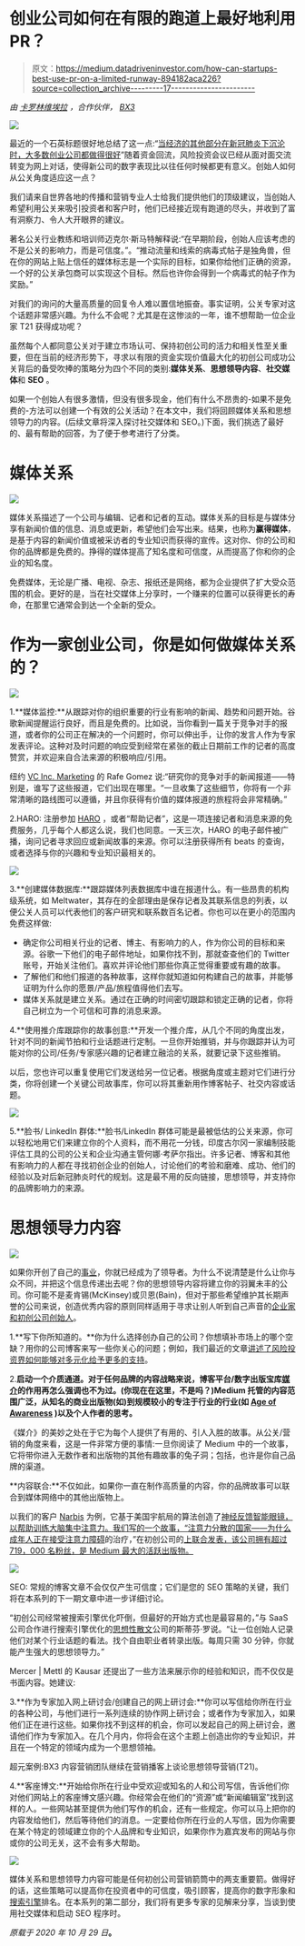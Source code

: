 # 创业公司如何在有限的跑道上最好地利用 PR？

> 原文：<https://medium.datadriveninvestor.com/how-can-startups-best-use-pr-on-a-limited-runway-894182aca226?source=collection_archive---------17----------------------->

*由* [*卡罗林维埃拉*](https://bx3.io/carol-lin-vieira) *，合作伙伴，* [*BX3*](https://bx3.io)

![](img/441f949ae3a1e735a9320f43228274de.png)

最近的一个石英标题很好地总结了这一点:“[当经济的其他部分在新冠肺炎下沉沦时，大多数创业公司都做得很好](https://qz.com/1907540/most-startups-havent-seen-any-negative-impact-from-the-pandemic/)”随着资金回流，风险投资会议已经从面对面交流转变为网上对话，使得新公司的数字表现比以往任何时候都更有意义。创始人如何从公关角度适应这一点？

我们请来自世界各地的传播和营销专业人士给我们提供他们的顶级建议，当创始人希望利用公关来吸引投资者和客户时，他们已经接近现有跑道的尽头，并收到了富有洞察力、令人大开眼界的建议。

著名公关行业教练和培训师迈克尔·斯马特解释说:“在早期阶段，创始人应该考虑的不是公关的影响力，而是可信度。”。“推动流量和线索的病毒式帖子是独角兽，但在你的网站上贴上信任的媒体标志是一个实际的目标，如果你给他们正确的资源，一个好的公关承包商可以实现这个目标。然后也许你会得到一个病毒式的帖子作为奖励。”

对我们的询问的大量高质量的回复令人难以置信地振奋。事实证明，公关专家对这个话题非常感兴趣。为什么不会呢？尤其是在这惨淡的一年，谁不想帮助一位企业家 T21 获得成功呢？

虽然每个人都同意公关对于建立市场认可、保持初创公司的活力和相关性至关重要，但在当前的经济形势下，寻求以有限的资金实现价值最大化的初创公司成功公关背后的备受吹捧的策略分为四个不同的类别:**媒体关系**、**思想领导内容**、**社交媒体**和 **SEO** 。

如果一个创始人有很多激情，但没有很多现金，他们有什么不昂贵的-如果不是免费的-方法可以创建一个有效的公关活动？在本文中，我们将回顾媒体关系和思想领导力的内容。(后续文章将深入探讨社交媒体和 SEO。)下面，我们挑选了最好的、最有帮助的回答，为了便于参考进行了分类。

# 媒体关系

![](img/40ed4df9ef387817363535200fd5ff83.png)

媒体关系描述了一个公司与编辑、记者和记者的互动。媒体关系的目标是与媒体分享有新闻价值的信息、消息或更新，希望他们会写出来。结果，也称为**赢得媒体**，是基于内容的新闻价值或被采访者的专业知识而获得的宣传。这对你、你的公司和你的品牌都是免费的。挣得的媒体提高了知名度和可信度，从而提高了你和你的企业的知名度。

免费媒体，无论是广播、电视、杂志、报纸还是网络，都为企业提供了扩大受众范围的机会。更好的是，当在社交媒体上分享时，一个赚来的位置可以获得更长的寿命，在那里它通常会到达一个全新的受众。

# 作为一家创业公司，你是如何做媒体关系的？

![](img/91616f4fe17aeb5e3bd3a527a636b608.png)

1.**媒体监控:**从跟踪对你的组织重要的行业有影响的新闻、趋势和问题开始。谷歌新闻提醒运行良好，而且是免费的。比如说，当你看到一篇关于竞争对手的报道，或者你的公司正在解决的一个问题时，你可以伸出手，让你的发言人作为专家发表评论。这种对及时问题的响应受到经常在紧张的截止日期前工作的记者的高度赞赏，并欢迎来自合法来源的积极响应/引用。

纽约 [VC Inc. Marketing](http://www.vcincmarketing.com) 的 Rafe Gomez 说:“研究你的竞争对手的新闻报道——特别是，谁写了这些报道，它们出现在哪里。“一旦收集了这些细节，你将有一个非常清晰的路线图可以遵循，并且你获得有价值的媒体报道的旅程将会非常精确。”

2.HARO: 注册参加 [HARO](https://www.helpareporter.com) ，或者“帮助记者”，这是一项连接记者和消息来源的免费服务，几乎每个人都这么说，我们也同意。一天三次，HARO 的电子邮件被广播，询问记者寻求回应或新闻故事的来源。你可以注册获得所有 beats 的查询，或者选择与你的兴趣和专业知识最相关的。

![](img/6cae9db2219d5e80230e6e29c72bbd86.png)

3.**创建媒体数据库:**跟踪媒体列表数据库中谁在报道什么。有一些昂贵的机构级系统，如 Meltwater，其存在的全部理由是保存记者及其联系信息的列表，以便公关人员可以代表他们的客户研究和联系数百名记者。你也可以在更小的范围内免费这样做:

*   确定你公司相关行业的记者、博主、有影响力的人，作为你公司的目标和来源。谷歌一下他们的电子邮件地址，如果你找不到，那就查查他们的 Twitter 账号，开始关注他们。喜欢并评论他们那些你真正觉得重要或有趣的故事。
*   了解他们和他们报道的各种故事，这样你就知道如何构建自己的故事，并能够证明为什么你的愿景/产品/旅程值得他们去写。
*   媒体关系就是建立关系。通过在正确的时间密切跟踪和锁定正确的记者，你将自己树立为一个可信和可靠的消息来源。

4.**使用推介库跟踪你的故事创意:**开发一个推介库，从几个不同的角度出发，针对不同的新闻节拍和行业话题进行定制。一旦你开始推销，并与你跟踪并认为可能对你的公司/任务/专家感兴趣的记者建立融洽的关系，就要记录下这些推销。

以后，您也许可以重复使用它们发送给另一位记者。根据角度或主题对它们进行分类，你将创建一个关键公司故事库，你可以将其重新用作博客帖子、社交内容或话题。

![](img/52bfaec4a0667b6548eedac904094925.png)

5.**脸书/ LinkedIn 群体:**脸书/LinkedIn 群体可能是最被低估的公关来源，你可以轻松地用它们来建立你的个人资料，而不用花一分钱，印度古尔冈一家编制技能评估工具的公司的公关和企业沟通主管何娜·考萨尔指出。许多记者、博客和其他有影响力的人都在寻找初创企业的创始人，讨论他们的考验和磨难、成功、他们的经验以及对后新冠肺炎时代的规划。这是最不用的反向链接，思想领导，并支持你的品牌影响力的来源。

# 思想领导力内容

![](img/793185fd24fc22301f40e44eac59f0b6.png)

如果你开创了自己的[事业](https://www.valuewalk.com/2020/10/transition-team-sell-a-business/)，你就已经成为了领导者。为什么不说清楚是什么让你与众不同，并把这个信息传递出去呢？你的思想领导内容将建立你的羽翼未丰的公司。你可能不是麦肯锡(McKinsey)或贝恩(Bain)，但对于那些希望维护其长期声誉的公司来说，创造优秀内容的原则同样适用于寻求让别人听到自己声音的[企业家和初创公司创始人](https://medium.com/swlh/5-thought-leadership-tips-for-scrappy-startups-2e82adbb0e66)。

1.**写下你所知道的。**你为什么选择创办自己的公司？你想填补市场上的哪个空缺？用你的公司博客来写一些你关心的问题；例如，我们最近的文章[讲述了风险投资界如何能够对多元化给予更多的支持](https://www.valuewalk.com/2020/07/venture-capital-firms-diversify/)。

2.**启动一个介质通道。对于任何品牌的内容战略来说，博客平台/数字出版宝库[媒介](https://medium.com)的作用再怎么强调也不为过。(你现在在这里，不是吗？)Medium 托管的内容范围广泛，从知名的商业出版物(如)到规模较小的专注于行业的行业(如 [Age of Awareness](https://medium.com/age-of-awareness) )以及个人作者的思考。**

《媒介》的美妙之处在于它为每个人提供了有用的、引人入胜的故事。从公关/营销的角度来看，这是一件非常方便的事情:一旦你阅读了 Medium 中的一个故事，它将带你进入无数作者和出版物的其他有趣故事的兔子洞；包括，也许是你自己品牌的渠道。

**内容联合:**不仅如此，如果你一直在制作高质量的内容，你的品牌故事可以联合到媒体网络中的其他出版物上。

以我们的客户 [Narbis](https://narbis.com/?utm_source=Medium&utm_medium=social&utm_campaign=organic&utm_content=&utm_term=) 为例，它基于美国宇航局的算法创造了[神经反馈智能眼镜，以帮助训练大脑集中注意力。我们写的一个故事，“](https://www.nasa.gov/directorates/spacetech/spinoff/Smart_Glasses_Focus_Attention_with_NASA_Neurofeedback_Technology)[注意力分散的国家——为什么成年人正在接受注意力障碍](https://medium.com/swlh/distraction-nation-why-adults-are-getting-treated-for-attention-disorders-44f625fe93d9)的治疗，”在初创公司的[上联合发表，该公司拥有超过 719，000 名粉丝，是 Medium 最大的活跃出版物。](https://medium.com/swlh)

![](img/c3dfac5782d25e231e1737505749d6ac.png)

SEO: 常规的博客文章不会仅仅产生可信度；它们是您的 SEO 策略的关键，我们将在本系列的下一期文章中进一步详细讨论。

“初创公司经常被搜索引擎优化吓倒，但最好的开始方式也是最容易的，”与 SaaS 公司合作进行搜索引擎优化的[思想性散文](https://www.thoughtfulprose.com)公司的斯蒂芬·罗说。“让一位创始人记录他们对某个行业话题的看法。找个自由职业者转录出版。每周只需 30 分钟，你就能产生强大的思想领导力。”

Mercer | Mettl 的 Kausar 还提出了一些方法来展示你的经验和知识，而不仅仅是书面内容。她建议:

3.**作为专家加入网上研讨会/创建自己的网上研讨会:**你可以写信给你所在行业的各种公司，与他们进行一系列连续的协作网上研讨会；或者作为专家加入，如果他们正在进行这些。如果你找不到这样的机会，你可以发起自己的网上研讨会，邀请他们作为专家加入。在几个月内，你将会在这个主题上创造出你的专业知识，并且在一个特定的领域内成为一个思想领袖。

超元案例:BX3 内容营销团队继续在营销播客上谈论思想领导营销(T21)。

4.**客座博文:**开始给你所在行业中受欢迎或知名的人和公司写信，告诉他们你对他们网站上的客座博文感兴趣。你经常会在他们的“资源”或“新闻编辑室”找到这样的人。一些网站甚至提供为他们写作的机会，还有一些规定。你可以马上把你的内容发给他们，然后等待他们的消息。一定要给你所在行业的人写信，因为你需要在某个特定的领域建立你的个人品牌和专业知识，如果你作为嘉宾发布的网站与你或你的公司无关，这不会有多大帮助。

![](img/4938a58922ad9e65ed529984117c19b2.png)

媒体关系和思想领导力内容可能是任何初创公司营销箭筒中的两支重要箭。做得好的话，这些策略可以提高你在投资者中的可信度，吸引顾客，提高你的数字形象和[搜索引擎](https://www.valuewalk.com/2020/10/top-7-most-popular-social-media-platforms/)排名。在本系列的第二部分，我们将有更多专家的见解来分享，当谈到使用社交媒体和启动 SEO 程序时。

*原载于 2020 年 10 月 29 日*[](https://www.valuewalk.com/2020/10/marketing-startups-budget-media-relations/)**。**